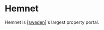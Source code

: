 # Hemnet

Hemnet is [[sweden]]'s largest property portal.

[//begin]: # "Autogenerated link references for markdown compatibility"
[sweden]: sweden "Sweden"
[//end]: # "Autogenerated link references"
